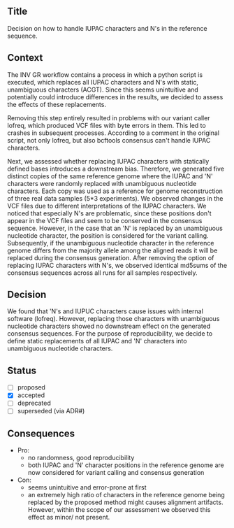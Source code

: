 ## Title
Decision on how to handle IUPAC characters and N's in the reference sequence.

## Context
The INV GR workflow contains a process in which a python script is executed, which replaces all IUPAC characters and N's with static, unambiguous characters (ACGT).
Since this seems unintuitive and potentially could introduce differences in the results, we decided to assess the effects of these replacements.

Removing this step entirely resulted in problems with our variant caller lofreq, which produced VCF files with byte errors in them. This led to crashes in subsequent processes.
According to a comment in the original script, not only lofreq, but also bcftools consensus can't handle IUPAC characters.

Next, we assessed whether replacing IUPAC characters with statically defined bases introduces a downstream bias.
Therefore, we generated five distinct copies of the same reference genome where the IUPAC and 'N' characters were randomly replaced with unambiguous nucleotide characters. Each copy was used as a reference for genome reconstruction of three real data samples (5*3 experiments).
We observed changes in the VCF files due to different interpretations of the IUPAC characters. We noticed that especially N's are problematic, since these positions don't appear in the VCF files and seem to be conserved in the consensus sequence. However, in the case that an 'N' is replaced by an unambiguous nucleotide character, the position is considered for the variant calling. Subsequently, if the unambiguous nucleotide character in the reference genome differs from the majority allele among the aligned reads it will be replaced during the consensus generation. After removing the option of replacing IUPAC characters with N's, we observed identical md5sums of the consensus sequences across all runs for all samples respectively.

## Decision
We found that 'N's and IUPUC characters cause issues with internal software (lofreq).
However, replacing those characters with unambiguous nucleotide characters showed no downstream effect on the generated consensus sequences.
For the purpose of reproducibility, we decide to define static replacements of all IUPAC and 'N' characters into unambiguous nucleotide characters.

## Status
- [ ] proposed
- [x] accepted
- [ ] deprecated
- [ ] superseded (via ADR#)

## Consequences
- Pro:
  - no randomness, good reproducibility
  - both IUPAC and 'N' character positions in the reference genome are now considered for variant calling and consensus generation
- Con:
  - seems unintuitive and error-prone at first
  - an extremely high ratio of characters in the reference genome being replaced by the proposed method might causes alignment artifacts. However, within the scope of our assessment we observed this effect as minor/ not present.
